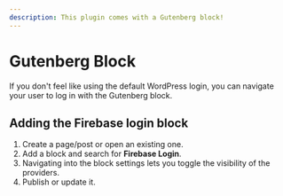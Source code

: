 ```yaml
---
description: This plugin comes with a Gutenberg block!
---
```


# Gutenberg Block

If you don't feel like using the default WordPress login, you can navigate your user to log in with the Gutenberg block.

## Adding the Firebase login block

1. Create a page/post or open an existing one.
2. Add a block and search for **Firebase Login**.
3. Navigating into the block settings lets you toggle the visibility of the providers.
4. Publish or update it.
